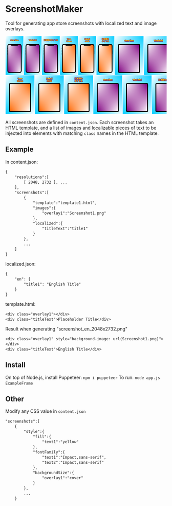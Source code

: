 # ScreenshotMaker

Tool for generating app store screenshots with localized text and image overlays.

![Image](/README_img.png)

All screenshots are defined in `content.json`. Each screenshot takes an HTML template, and a list of images and localizable pieces of text to be injected into elements with matching `class` names in the HTML template.

## Example

In content.json:
```
{
    "resolutions":[
        [ 2048, 2732 ], ...
    ],
    "screenshots":[
        {
            "template":"template1.html",
            "images":{
                "overlay1":"Screenshot1.png"
            },
            "localized":{
                "titleText":"title1"
            }
        },
        ...
    ]
}
```

localized.json:
```
{
    "en": {
        "title1": "English Title"
    }
}
```

template.html:
```
<div class="overlay1"></div>
<div class="titleText">Placeholder Title</div>
```

Result when generating "screenshot_en_2048x2732.png"
```
<div class="overlay1" style="background-image: url(Screenshot1.png)"></div>
<div class="titleText">English Title</div>
```

## Install

On top of Node.js, install Puppeteer: `npm i puppeteer`
To run: `node app.js ExampleFrame`

## Other

Modify any CSS value in `content.json`
```
"screenshots":[
    {
        "style":{
            "fill":{
                "text1":"yellow"
            },
            "fontFamily":{
                "text1":"Impact,sans-serif",
                "text2":"Impact,sans-serif"
            },
            "backgroundSize":{
                "overlay1":"cover"
            }
        },
        ...
    }
```